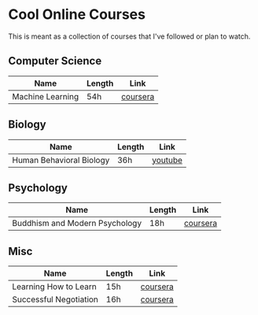 # Cool Online Courses
This is meant as a collection of courses that I've followed or plan to watch.

## Computer Science

| Name | Length | Link |
| ------ | ------ | ------ |
| Machine Learning | 54h | [coursera](https://www.coursera.org/learn/machine-learning) |

## Biology

| Name | Length | Link |
| ------ | ------ | ------ |
| Human Behavioral Biology | 36h | [youtube](https://www.youtube.com/playlist?list=PLqeYp3nxIYpF7dW7qK8OvLsVomHrnYNjD) |

## Psychology
| Name | Length | Link |
| ------ | ------ | ------ |
| Buddhism and Modern Psychology | 18h | [coursera](https://www.coursera.org/learn/science-of-meditation) |

## Misc
| Name | Length | Link |
| ------ | ------ | ------ |
| Learning How to Learn | 15h | [coursera](https://www.coursera.org/learn/learning-how-to-learn) |
| Successful Negotiation | 16h | [coursera](https://www.coursera.org/learn/negotiation-skills) |
